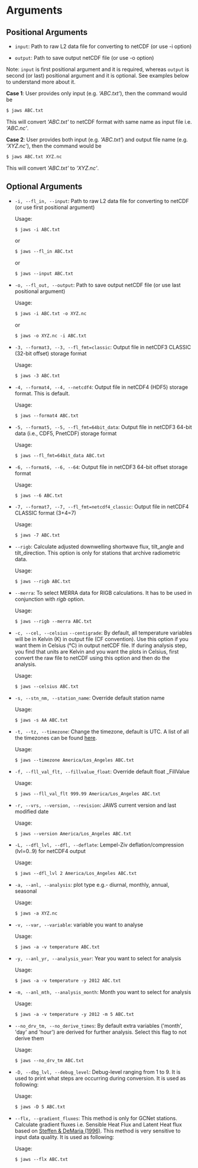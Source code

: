 # Arguments

## Positional Arguments

* `input`: Path to raw L2 data file for converting to netCDF (or use -i option)

* `output`: Path to save output netCDF file (or use -o option)

Note: `input` is first positional argument and it is required, 
whereas `output` is second (or last) positional argument and it is optional. 
See examples below to understand more about it.

**Case 1**: User provides only input (e.g. *'ABC.txt'*), then the command would be
``` html
$ jaws ABC.txt
```

This will convert *'ABC.txt'* to netCDF format with same name as input file i.e. *'ABC.nc'*.

**Case 2**: User provides both input (e.g. *'ABC.txt'*) and output file name (e.g. *'XYZ.nc'*), then the command would be
``` html
$ jaws ABC.txt XYZ.nc
```

This will convert *'ABC.txt'* to *'XYZ.nc'*.

## Optional Arguments

* `-i, --fl_in, --input`: Path to raw L2 data file for converting to netCDF (or use first positional argument)

    Usage:
    ``` html
    $ jaws -i ABC.txt
    ```
    or
    ``` html
    $ jaws --fl_in ABC.txt
    ```
    or
    ``` html
    $ jaws --input ABC.txt
    ```

* `-o, --fl_out, --output`: Path to save output netCDF file (or use last positional argument)

    Usage:
    ``` html
    $ jaws -i ABC.txt -o XYZ.nc
    ```
    or
    ``` html
    $ jaws -o XYZ.nc -i ABC.txt
    ```

* `-3, --format3, --3, --fl_fmt=classic`: Output file in netCDF3 CLASSIC (32-bit offset) storage format

    Usage:
    ``` html
    $ jaws -3 ABC.txt
    ```

* `-4, --format4, --4, --netcdf4`: Output file in netCDF4 (HDF5) storage format. This is default.

    Usage:
    ``` html
    $ jaws --format4 ABC.txt
    ```

* `-5, --format5, --5, --fl_fmt=64bit_data`: Output file in netCDF3 64-bit data (i.e., CDF5, PnetCDF) storage format

    Usage:
    ``` html
    $ jaws --fl_fmt=64bit_data ABC.txt
    ```

* `-6, --format6, --6, --64`: Output file in netCDF3 64-bit offset storage format

    Usage:
    ``` html
    $ jaws --6 ABC.txt
    ```

* `-7, --format7, --7, --fl_fmt=netcdf4_classic`: Output file in netCDF4 CLASSIC format (3+4=7)

    Usage:
    ``` html
    $ jaws -7 ABC.txt
    ```

* `--rigb`: Calculate adjusted downwelling shortwave flux, tilt_angle and tilt_direction. This option is only for stations that archive radiometric data.

    Usage:
    ``` html
    $ jaws --rigb ABC.txt
    ```

* `--merra`: To select MERRA data for RIGB calculations. It has to be used in conjunction with *rigb* option.

    Usage:
    ``` html
    $ jaws --rigb --merra ABC.txt
    ```

* `-c, --cel, --celsius` `--centigrade`: By default, all temperature variables will be in Kelvin (K) in output file (CF convention). 
    Use this option if you want them in Celsius (°C) in output netCDF file. If during analysis step, you find that units are Kelvin 
    and you want the plots in Celsius, first convert the raw file to netCDF using this option and then do the analysis.  

    Usage:
    ``` html
    $ jaws --celsius ABC.txt
    ```

* `-s, --stn_nm, --station_name`: Override default station name

    Usage:
    ``` html
    $ jaws -s AA ABC.txt
    ```

* `-t, --tz, --timezone`: Change the timezone, default is UTC. A list of all the timezones can be found [here](https://gist.github.com/heyalexej/8bf688fd67d7199be4a1682b3eec7568).

    Usage:
    ``` html
    $ jaws --timezone America/Los_Angeles ABC.txt
    ```

* `-f, --fll_val_flt, --fillvalue_float`: Override default float _FillValue

    Usage:
    ``` html
    $ jaws --fll_val_flt 999.99 America/Los_Angeles ABC.txt
    ```

* `-r, --vrs, --version, --revision`: JAWS current version and last modified date

    Usage:
    ``` html
    $ jaws --version America/Los_Angeles ABC.txt
    ```

* `-L, --dfl_lvl, --dfl, --deflate`: Lempel-Ziv deflation/compression (lvl=0..9) for netCDF4 output

    Usage:
    ``` html
    $ jaws --dfl_lvl 2 America/Los_Angeles ABC.txt
    ```

* `-a, --anl, --analysis`: plot type e.g.- diurnal, monthly, annual, seasonal

    Usage:
    ``` html
    $ jaws -a XYZ.nc
    ```

* `-v, --var, --variable`: variable you want to analyse 

    Usage:
    ``` html
    $ jaws -a -v temperature ABC.txt
    ```

* `-y, --anl_yr, --analysis_year`: Year you want to select for analysis

    Usage:
    ``` html
    $ jaws -a -v temperature -y 2012 ABC.txt
    ```

* `-m, --anl_mth, --analysis_month`: Month you want to select for analysis

    Usage:
    ``` html
    $ jaws -a -v temperature -y 2012 -m 5 ABC.txt
    ```

* `--no_drv_tm, --no_derive_times`: By default extra variables ('month', 'day' and 'hour') are derived for further analysis. Select this flag to not derive them

    Usage:
    ``` html
    $ jaws --no_drv_tm ABC.txt
    ```

* `-D, --dbg_lvl, --debug_level`: Debug-level ranging from 1 to 9. It is used to print what steps are occurring during conversion. It is used as following:

    Usage:
    ``` html
    $ jaws -D 5 ABC.txt
    ```

* `--flx, --gradient_fluxes`: This method is only for GCNet stations. Calculate gradient fluxes i.e. Sensible Heat Flux 
    and Latent Heat flux based on [Steffen & DeMaria (1996)](http://doi.org/10.1175/1520-0450(1996)035<2067:sefoaw>2.0.co;2). 
    This method is very sensitive to input data quality. It is used as following:

    Usage:
    ``` html
    $ jaws --flx ABC.txt
    ```
